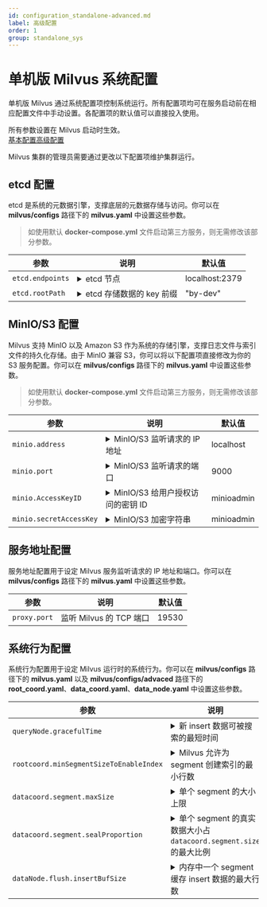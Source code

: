 ```yaml
---
id: configuration_standalone-advanced.md
label: 高级配置
order: 1
group: standalone_sys
---
```


# 单机版 Milvus 系统配置

单机版 Milvus 通过系统配置项控制系统运行。所有配置项均可在服务启动前在相应配置文件中手动设置。各配置项的默认值可以直接投入使用。

<div class="alert note">
所有参数设置在 Milvus 启动时生效。
</div>

<div class="tab-wrapper"><a href="configuration_standalone-basic.md" class=''>基本配置</a><a href="configuration_standalone-advanced.md" class='active '>高级配置</a></div>


Milvus 集群的管理员需要通过更改以下配置项维护集群运行。

## etcd 配置

etcd 是系统的元数据引擎，支撑底层的元数据存储与访问。你可以在 **milvus/configs** 路径下的 **milvus.yaml** 中设置这些参数。

> 如使用默认 **docker-compose.yml** 文件启动第三方服务，则无需修改该部分参数。

<table id="etcd">
<thead>
  <tr>     
    <th class="width20">参数</th>     
    <th class="width70">说明</th>     
    <th class="width10">默认值</th>   
  </tr>
</thead>
<tbody>
	<tr>
		<td><code>etcd.endpoints</code></td>
		<td><details>
       <summary>etcd 节点</summary>
       <li>环境变量：<code>ETCD_ENDPOINTS</code></li>
       <li>etcd 监听请求的有效地址，用于访问 etcd 服务。</li>
       <li>Milvus 启动时，优先从环境变量 <code>ETCD_ENDPOINTS</code> 获得有效地址。</li>
       <li>对于已存在的 etcd 集群，请将该参数改为当前 etcd 节点。</li>
      </details></td>
		<td>localhost:2379</td>
	</tr>
	<tr>
		<td><code>etcd.rootPath</code></td>
		<td><details>
       <summary>etcd 存储数据的 key 前缀</summary>
       <li>Milvus 向 etcd 存储数据使用的 key 前缀</li>
       <li>在使用 Milvus 一段时间后，请不要轻易更改这个参数。更改之后您将无法正确访问之前的数据。</li>
       <li>推荐在初次使用 Milvus 前修改这个参数。</li>
       <li>对于已存在的 etcd 服务，请为 Milvus 设置一个容易辨析的 key 前缀，推荐使用 "<b>milvus-root</b>"。</li>
      </details></td>
		<td>"by-dev"</td>
	</tr>
</tbody>
</table>


## MinIO/S3 配置

Milvus 支持 MinIO 以及 Amazon S3 作为系统的存储引擎，支撑日志文件与索引文件的持久化存储。由于 MinIO 兼容 S3，你可以将以下配置项直接修改为你的 S3 服务配置。你可以在 **milvus/configs** 路径下的 **milvus.yaml** 中设置这些参数。

> 如使用默认 **docker-compose.yml** 文件启动第三方服务，则无需修改该部分参数。

<table id="minio">
<thead>
  <tr>     
    <th class="width20">参数</th>     
    <th class="width70">说明</th>     
    <th class="width10">默认值</th>   
  </tr>
</thead>
<tbody>
  <tr>
		<td><code>minio.address</code></td>
		<td><details>
       <summary>MinIO/S3 监听请求的 IP 地址</summary>
       <li>环境变量：<code>MINIO_ADDRESS</code></li>
       <li>MinIO/S3 监听请求的 IP 地址，用于访问 MinIO/S3 服务。<code>minio.address</code> 和 <code>minio.port</code> 共同组成 MinIO/S3 监听请求的有效地址。</li>
       <li>Milvus 启动时，优先从环境变量 <code>MINIO_ADDRESS</code> 获得有效 IP 地址。</li>
      <li>默认值适用于 MinIO/S3 与 Milvus 运行于相同的网络中。</li>
      <li>Milvus 2.0 使用非安全模式访问 MinIO。后续版本将支持安全模式访问 MinIO。</li>
      </details></td>
		<td>localhost</td>
	</tr>
  <tr>
		<td><code>minio.port</code></td>
		<td><details>
       <summary>MinIO/S3 监听请求的端口</summary>
       <li>环境变量：<code>MINIO_ADDRESS</code></li>
       <li>MinIO/S3 监听请求的端口，用于访问 MinIO 服务。<code>minio.address</code> 和 <code>minio.port</code> 共同组成 MinIO/S3 监听请求的有效地址。</li>
       <li>Milvus 启动时，优先从环境变量 <code>MINIO_ADDRESS</code> 获得有效端口。</li>
      </details></td>
		<td>9000</td>
	</tr>
  <tr>
		<td><code>minio.AccessKeyID</code></td>
		<td><details>
       <summary>MinIO/S3 给用户授权访问的密钥 ID</summary>
       <li>环境变量：<code>MINIO_ACCESS_KEY</code></li>
       <li>MinIO/S3 颁发给用户的访问服务所需要的密钥 ID，用于做身份认证。<code>minio.accessKeyID</code> 与 <code>minio.secretAccessKey</code> 共同用于访问 MinIO/S3 服务。</li>
       <li>此配置项需要与 MinIO/S3 服务启动时所需要的环境变量 <code>MINIO_ACCESS_KEY</code>相同。默认值适用于使用默认 <b>docker-compose.yml</b> 文件启动 Milvus。</li>
      </details></td>
		<td>minioadmin</td>
	</tr>
  <tr>
		<td><code>minio.secretAccessKey</code></td>
		<td><details>
       <summary>MinIO/S3 加密字符串</summary>
       <li>环境变量：<code>MINIO_SECRET_KEY</code></li>
       <li>用于加密签名字符串和服务器端验证签名字符串的密钥，须严格保密，仅用户与 MinIO/S3 服务端可见。</li>
       <li>此配置项需要与 MinIO/S3 服务启动时所需要的环境变量 <code>MINIO_SECRET_KEY</code>相同。默认值适用于使用默认 <b>docker-compose.yml</b> 文件启动 Milvus。</li>
      </details></td>
		<td>minioadmin</td>
	</tr>
</tbody>
</table>




## 服务地址配置

服务地址配置用于设定 Milvus 服务监听请求的 IP 地址和端口。你可以在 **milvus/configs** 路径下的 **milvus.yaml** 中设置这些参数。

<table id="server_address">
<thead>
  <tr>     
    <th class="width20">参数</th>     
    <th class="width70">说明</th>     
    <th class="width10">默认值</th>   
  </tr>
</thead>
<tbody>
  <tr>
		<td><code>proxy.port</code></td>
		<td>监听 Milvus 的 TCP 端口</td>
		<td>19530</td>
	</tr>
</tbody>
</table>


## 系统行为配置

系统行为配置用于设定 Milvus 运行时的系统行为。你可以在 **milvus/configs** 路径下的 **milvus.yaml** 以及  **milvus/configs/advaced** 路径下的**root_coord.yaml**、**data_coord.yaml**、**data_node.yaml** 中设置这些参数。

<table id="system_behavior">
<thead>
  <tr>     
    <th class="width20">参数</th>     
    <th class="width70">说明</th>     
    <th class="width10">默认值</th>   
  </tr>
</thead>
<tbody>
  <tr>
		<td><code>queryNode.gracefulTime</code></td>
		<td><details>
       <summary>新 insert 数据可被搜索的最短时间</summary>
       <li>单位：ms</li>
       <li>当 <code>search</code> 消息时间戳早于 query node 系统时间的时候，Milvus 直接执行此查询命令。</li>
       <li>当 <code>search</code> 消息时间戳晚于 query node 系统时间的时候，Milvus 会等待 query node 系统时间推进直至两者时间差小于该参数后执行此查询命令。</li>
      </details></td>
		<td>1000</td>
	</tr>
  <tr>
		<td><code>rootcoord.minSegmentSizeToEnableIndex</code></td>
		<td><details>
       <summary>Milvus 允许为 segment 创建索引的最小行数</summary>
       <li>该参数用于设定 Milvus 允许为 segment 创建索引的日志文件最小行数。</li>
      </details></td>
		<td>1024</td>
	</tr>
  <tr>
		<td><code>datacoord.segment.maxSize</code></td>
		<td><details>
       <summary>单个 segment 的大小上限</summary>
       <li>单位：MB</li>
       <li><code>datacoord.segment.maxSize</code> 和 <code>datacoord.segment.sealProportion</code> 共同决定一个 segment 可以关闭（sealed）的条件。通常情况下，一个已关闭的（sealed）segment 文件大小大约在 384 至 512 MB 之间。</li>
      </details></td>
		<td>512</td>
	</tr>
  <tr>
		<td><code>datacoord.segment.sealProportion</code></td>
		<td><details>
       <summary>单个 segment 的真实数据大小占 <code>datacoord.segment.size</code>的最大比例</summary>
       <li>当单个 segment 的真实数据大小与 <code>datacoord.segment.size</code>的比例超过该参数，此 segment 可以被关闭（sealed）。</li>
      </details></td>
		<td>0.75</td>
	</tr>
  <tr>
		<td><code>dataNode.flush.insertBufSize</code></td>
		<td><details>
       <summary>内存中一个 segment 缓存 insert 数据的最大行数</summary>
       <li>当内存中缓存的数据超过这个值时，data node 会将所有的缓存数据打包为 1 组 binlog 文件存储在 MinIO/S3 上。</li>
       <li>设定该参数与数据量大小相关。如果设定过小，系统会频繁将少量数据存盘，如果设定过大，系统的内存需求会增高。</li>
       <li>默认值适用于大多数场景。对于 128 维浮点型向量，32000 行数据会生成约 16 MB 的 binlog 文件。</li>
      </details></td>
		<td>32000</td>
	</tr>
</tbody>
</table>
